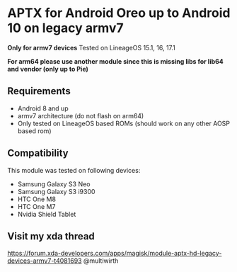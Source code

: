 # APTX for Android Oreo up to Android 10 on legacy armv7

**Only for armv7 devices**
Tested on LineageOS 15.1, 16, 17.1

**For arm64 please use another module since this is missing libs for lib64 and vendor (only up to Pie)**


## Requirements
- Android 8 and up
- armv7 architecture (do not flash on arm64)
- Only tested on LineageOS based ROMs (should work on any other AOSP based rom)

## Compatibility
This module was tested on following devices:
- Samsung Galaxy S3 Neo
- Samsung Galaxy S3 i9300
- HTC One M8
- HTC One M7
- Nvidia Shield Tablet

## Visit my xda thread
https://forum.xda-developers.com/apps/magisk/module-aptx-hd-legacy-devices-armv7-t4081693
@multiwirth

